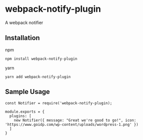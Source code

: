 # webpack-notify-plugin
A webpack notifier

## Installation

npm
```
npm install webpack-notify-plugin
```
yarn
```
yarn add webpack-notify-plugin
```

## Sample Usage
```
const Notifier = require('webpack-notify-plugin);

module.exports = {
  plugins: [
    new Notifier({ message: "Great we're good to go!", icon: 'https://www.goidp.com/wp-content/uploads/wordpress-1.png' })
  ]
}
```